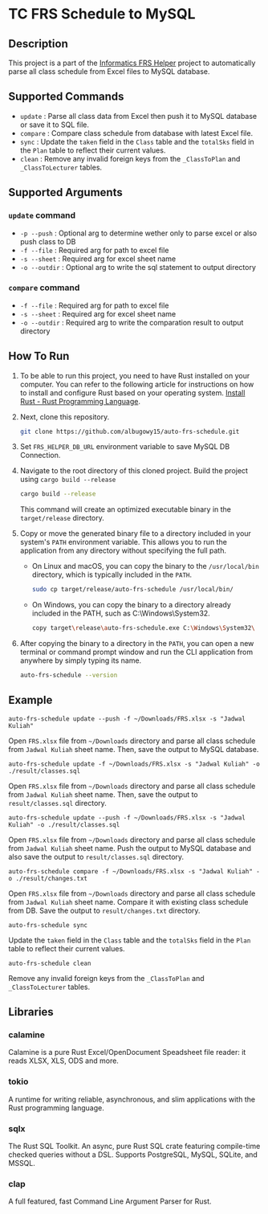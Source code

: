 # TC FRS Schedule to MySQL

## Description
This project is a part of the [Informatics FRS Helper](https://github.com/albugowy15/informatics-frs-helper) project to automatically parse all class schedule from Excel files to MySQL database.

## Supported Commands
- `update` : Parse all class data from Excel then push it to MySQL database or save it to SQL file.
- `compare` : Compare class schedule from database with latest Excel file.
- `sync` : Update the `taken` field in the `Class` table and the `totalSks` field in the `Plan` table to reflect their current values.
- `clean` : Remove any invalid foreign keys from the `_ClassToPlan` and `_ClassToLecturer` tables.

## Supported Arguments

### `update` command
- `-p --push` : Optional arg to determine wether only to parse excel or also push class to DB
- `-f --file` : Required arg for path to excel file
- `-s --sheet` : Required arg for excel sheet name
- `-o --outdir` : Optional arg to write the sql statement to output directory

### `compare` command
- `-f --file` : Required arg for path to excel file
- `-s --sheet` : Required arg for excel sheet name
- `-o --outdir` : Required arg to write the comparation result to output directory

## How To Run

1. To be able to run this project, you need to have Rust installed on your computer. You can refer to the following article for instructions on how to install and configure Rust based on your operating system. [Install Rust - Rust Programming Language](https://www.rust-lang.org/tools/install).

2. Next, clone this repository.

    ```bash
    git clone https://github.com/albugowy15/auto-frs-schedule.git
    ```

3. Set `FRS_HELPER_DB_URL` environment variable to save MySQL DB Connection.

3. Navigate to the root directory of this cloned project. Build the project using `cargo build --release`

    ```bash
    cargo build --release
    ```

    This command will create an optimized executable binary in the `target/release` directory.

4. Copy or move the generated binary file to a directory included in your system's `PATH` environment variable. This allows you to run the application from any directory without specifying the full path.
    - On Linux and macOS, you can copy the binary to the `/usr/local/bin` directory, which is typically included in the `PATH`.
        ```bash
        sudo cp target/release/auto-frs-schedule /usr/local/bin/
        ```
    - On Windows, you can copy the binary to a directory already included in the PATH, such as C:\Windows\System32.
        ```bash
        copy target\release\auto-frs-schedule.exe C:\Windows\System32\
        ```

5. After copying the binary to a directory in the `PATH`, you can open a new terminal or command prompt window and run the CLI application from anywhere by simply typing its name.

    ```bash
    auto-frs-schedule --version
    ```

## Example
```
auto-frs-schedule update --push -f ~/Downloads/FRS.xlsx -s "Jadwal Kuliah"
```
Open `FRS.xlsx` file from `~/Downloads` directory and parse all class schedule from `Jadwal Kuliah` sheet name. Then, save the output to MySQL database.


```
auto-frs-schedule update -f ~/Downloads/FRS.xlsx -s "Jadwal Kuliah" -o ./result/classes.sql
```
Open `FRS.xlsx` file from `~/Downloads` directory and parse all class schedule from `Jadwal Kuliah` sheet name. Then, save the output to `result/classes.sql` directory.

```
auto-frs-schedule update --push -f ~/Downloads/FRS.xlsx -s "Jadwal Kuliah" -o ./result/classes.sql
```
Open `FRS.xlsx` file from `~/Downloads` directory and parse all class schedule from `Jadwal Kuliah` sheet name. Push the output to MySQL database and also save the output to `result/classes.sql` directory.

```
auto-frs-schedule compare -f ~/Downloads/FRS.xlsx -s "Jadwal Kuliah" -o ./result/changes.txt
```
Open `FRS.xlsx` file from `~/Downloads` directory and parse all class schedule from `Jadwal Kuliah` sheet name. Compare it with existing class schedule from DB. Save the output to `result/changes.txt` directory.

```
auto-frs-schedule sync
```
Update the `taken` field in the `Class` table and the `totalSks` field in the `Plan` table to reflect their current values.

```
auto-frs-schedule clean
```
Remove any invalid foreign keys from the `_ClassToPlan` and `_ClassToLecturer` tables.

## Libraries
### calamine
Calamine is a pure Rust Excel/OpenDocument Speadsheet file reader: it reads XLSX, XLS, ODS and more. 
### tokio
A runtime for writing reliable, asynchronous, and slim applications with the Rust programming language. 
### sqlx
The Rust SQL Toolkit. An async, pure Rust SQL crate featuring compile-time checked queries without a DSL. Supports PostgreSQL, MySQL, SQLite, and MSSQL.
### clap
A full featured, fast Command Line Argument Parser for Rust.
